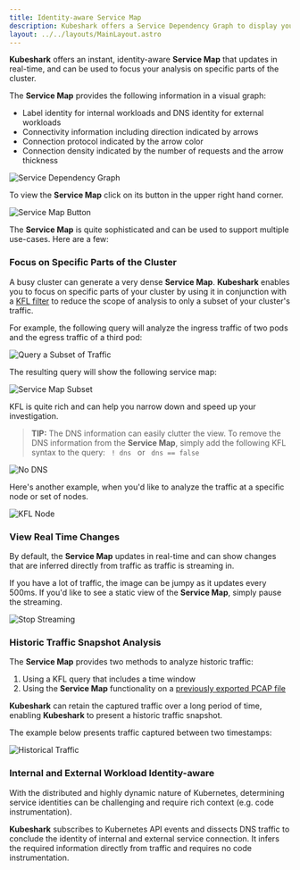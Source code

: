 ```yaml
---
title: Identity-aware Service Map
description: Kubeshark offers a Service Dependency Graph to display your Kubernetes cluster.
layout: ../../layouts/MainLayout.astro
---
```


**Kubeshark** offers an instant, identity-aware **Service Map** that updates in real-time, and can be used to focus your analysis on specific parts of the cluster. 

The **Service Map** provides the following information in a visual graph:
- Label identity for internal workloads and DNS identity for external workloads
- Connectivity information including direction indicated by arrows
- Connection protocol indicated by the arrow color
- Connection density indicated by the number of requests and the arrow thickness

![Service Dependency Graph](/service-dependency-graph.png)

To view the **Service Map** click on its button in the upper right hand corner.

![Service Map Button](/service-map-button.png)

The **Service Map** is quite sophisticated and can be used to support multiple use-cases. Here are a few:

### Focus on Specific Parts of the Cluster

A busy cluster can generate a very dense **Service Map**. **Kubeshark** enables you to focus on specific parts of your cluster by using it in conjunction with a [KFL filter](/en/filtering) to reduce the scope of analysis to only a subset of your cluster's traffic.

For example, the following query will analyze the ingress traffic of two pods and the egress traffic of a third pod:

![Query a Subset of Traffic](/query-subset.png)

The resulting query will show the following service map:

![Service Map Subset](/service-map-subset.png)

KFL is quite rich and can help you narrow down and speed up your investigation.

> **TIP:** The DNS information can easily clutter the view. To remove the DNS information from the **Service Map**, simply add the following KFL syntax to the query: `  ! dns  ` or `  dns == false  `

![No DNS](/no-dns.png)

Here's another example, when you'd like to analyze the traffic at a specific node or set of nodes.

![KFL Node](/kfl-node.png)

### View Real Time Changes

By default, the **Service Map** updates in real-time and can show changes that are inferred directly from traffic as traffic is streaming in.

If you have a lot of traffic, the image can be jumpy as it updates every 500ms. If you'd like to see a static view of the **Service Map**, simply pause the streaming.

![Stop Streaming](/stop-streaming.png)

### Historic Traffic Snapshot Analysis

The **Service Map** provides two methods to analyze historic traffic:
1. Using a KFL query that includes a time window
2. Using the **Service Map** functionality on a [previously exported PCAP file](/en/pcap#export-a-pcap-snapshot)

**Kubeshark** can retain the captured traffic over a long period of time, enabling **Kubeshark** to present a historic traffic snapshot.

The example below presents traffic captured between two timestamps:

![Historical Traffic](/history1.png)

### Internal and External Workload Identity-aware

With the distributed and highly dynamic nature of Kubernetes, determining service identities can be challenging and require rich context (e.g. code instrumentation). 

**Kubeshark** subscribes to Kubernetes API events and dissects DNS traffic to conclude the identity of internal and external service connection. It infers the required information directly from traffic and requires no code instrumentation.
